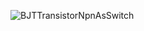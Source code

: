 ![BJTTransistorNpnAsSwitch](https://github.com/user-attachments/assets/c566f8b7-b074-4e25-906e-bdcfc1892a1f)
